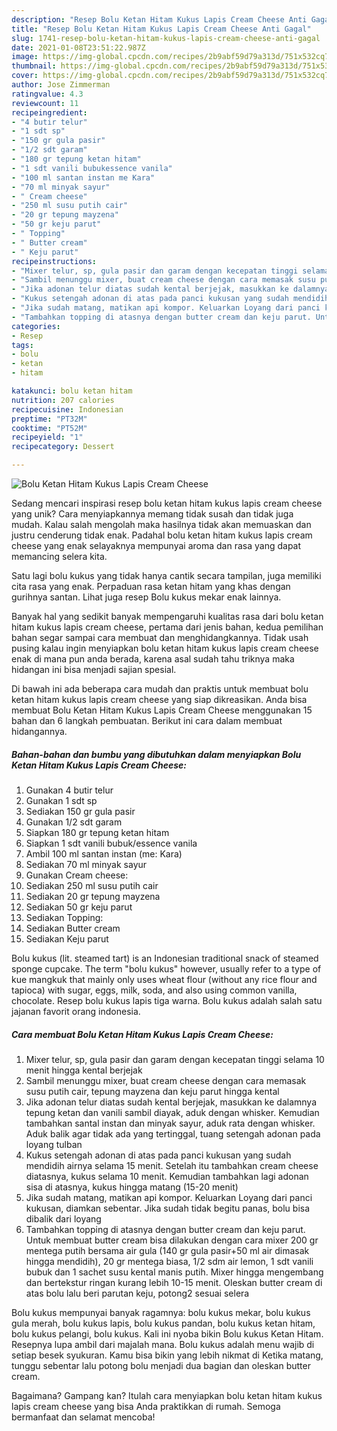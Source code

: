 ```yaml
---
description: "Resep Bolu Ketan Hitam Kukus Lapis Cream Cheese Anti Gagal"
title: "Resep Bolu Ketan Hitam Kukus Lapis Cream Cheese Anti Gagal"
slug: 1741-resep-bolu-ketan-hitam-kukus-lapis-cream-cheese-anti-gagal
date: 2021-01-08T23:51:22.987Z
image: https://img-global.cpcdn.com/recipes/2b9abf59d79a313d/751x532cq70/bolu-ketan-hitam-kukus-lapis-cream-cheese-foto-resep-utama.jpg
thumbnail: https://img-global.cpcdn.com/recipes/2b9abf59d79a313d/751x532cq70/bolu-ketan-hitam-kukus-lapis-cream-cheese-foto-resep-utama.jpg
cover: https://img-global.cpcdn.com/recipes/2b9abf59d79a313d/751x532cq70/bolu-ketan-hitam-kukus-lapis-cream-cheese-foto-resep-utama.jpg
author: Jose Zimmerman
ratingvalue: 4.3
reviewcount: 11
recipeingredient:
- "4 butir telur"
- "1 sdt sp"
- "150 gr gula pasir"
- "1/2 sdt garam"
- "180 gr tepung ketan hitam"
- "1 sdt vanili bubukessence vanila"
- "100 ml santan instan me Kara"
- "70 ml minyak sayur"
- " Cream cheese"
- "250 ml susu putih cair"
- "20 gr tepung mayzena"
- "50 gr keju parut"
- " Topping"
- " Butter cream"
- " Keju parut"
recipeinstructions:
- "Mixer telur, sp, gula pasir dan garam dengan kecepatan tinggi selama 10 menit hingga kental berjejak"
- "Sambil menunggu mixer, buat cream cheese dengan cara memasak susu putih cair, tepung mayzena dan keju parut hingga kental"
- "Jika adonan telur diatas sudah kental berjejak, masukkan ke dalamnya tepung ketan dan vanili sambil diayak, aduk dengan whisker. Kemudian tambahkan santal instan dan minyak sayur, aduk rata dengan whisker. Aduk balik agar tidak ada yang tertinggal, tuang setengah adonan pada loyang tulban"
- "Kukus setengah adonan di atas pada panci kukusan yang sudah mendidih airnya selama 15 menit. Setelah itu tambahkan cream cheese diatasnya, kukus selama 10 menit. Kemudian tambahkan lagi adonan sisa di atasnya, kukus hingga matang (15-20 menit)"
- "Jika sudah matang, matikan api kompor. Keluarkan Loyang dari panci kukusan, diamkan sebentar. Jika sudah tidak begitu panas, bolu bisa dibalik dari loyang"
- "Tambahkan topping di atasnya dengan butter cream dan keju parut. Untuk membuat butter cream bisa dilakukan dengan cara mixer 200 gr mentega putih bersama air gula (140 gr gula pasir+50 ml air dimasak hingga mendidih), 20 gr mentega biasa, 1/2 sdm air lemon, 1 sdt vanili bubuk dan 1 sachet susu kental manis putih. Mixer hingga mengembang dan bertekstur ringan kurang lebih 10-15 menit. Oleskan butter cream di atas bolu lalu beri parutan keju, potong2 sesuai selera"
categories:
- Resep
tags:
- bolu
- ketan
- hitam

katakunci: bolu ketan hitam 
nutrition: 207 calories
recipecuisine: Indonesian
preptime: "PT32M"
cooktime: "PT52M"
recipeyield: "1"
recipecategory: Dessert

---
```



![Bolu Ketan Hitam Kukus Lapis Cream Cheese](https://img-global.cpcdn.com/recipes/2b9abf59d79a313d/751x532cq70/bolu-ketan-hitam-kukus-lapis-cream-cheese-foto-resep-utama.jpg)

Sedang mencari inspirasi resep bolu ketan hitam kukus lapis cream cheese yang unik? Cara menyiapkannya memang tidak susah dan tidak juga mudah. Kalau salah mengolah maka hasilnya tidak akan memuaskan dan justru cenderung tidak enak. Padahal bolu ketan hitam kukus lapis cream cheese yang enak selayaknya mempunyai aroma dan rasa yang dapat memancing selera kita.

Satu lagi bolu kukus yang tidak hanya cantik secara tampilan, juga memiliki cita rasa yang enak. Perpaduan rasa ketan hitam yang khas dengan gurihnya santan. Lihat juga resep Bolu kukus mekar enak lainnya.

Banyak hal yang sedikit banyak mempengaruhi kualitas rasa dari bolu ketan hitam kukus lapis cream cheese, pertama dari jenis bahan, kedua pemilihan bahan segar sampai cara membuat dan menghidangkannya. Tidak usah pusing kalau ingin menyiapkan bolu ketan hitam kukus lapis cream cheese enak di mana pun anda berada, karena asal sudah tahu triknya maka hidangan ini bisa menjadi sajian spesial.


Di bawah ini ada beberapa cara mudah dan praktis untuk membuat bolu ketan hitam kukus lapis cream cheese yang siap dikreasikan. Anda bisa membuat Bolu Ketan Hitam Kukus Lapis Cream Cheese menggunakan 15 bahan dan 6 langkah pembuatan. Berikut ini cara dalam membuat hidangannya.

<!--inarticleads1-->

##### Bahan-bahan dan bumbu yang dibutuhkan dalam menyiapkan Bolu Ketan Hitam Kukus Lapis Cream Cheese:

1. Gunakan 4 butir telur
1. Gunakan 1 sdt sp
1. Sediakan 150 gr gula pasir
1. Gunakan 1/2 sdt garam
1. Siapkan 180 gr tepung ketan hitam
1. Siapkan 1 sdt vanili bubuk/essence vanila
1. Ambil 100 ml santan instan (me: Kara)
1. Sediakan 70 ml minyak sayur
1. Gunakan  Cream cheese:
1. Sediakan 250 ml susu putih cair
1. Sediakan 20 gr tepung mayzena
1. Sediakan 50 gr keju parut
1. Sediakan  Topping:
1. Sediakan  Butter cream
1. Sediakan  Keju parut


Bolu kukus (lit. steamed tart) is an Indonesian traditional snack of steamed sponge cupcake. The term &#34;bolu kukus&#34; however, usually refer to a type of kue mangkuk that mainly only uses wheat flour (without any rice flour and tapioca) with sugar, eggs, milk, soda, and also using common vanilla, chocolate. Resep bolu kukus lapis tiga warna. Bolu kukus adalah salah satu jajanan favorit orang indonesia. 

<!--inarticleads2-->

##### Cara membuat Bolu Ketan Hitam Kukus Lapis Cream Cheese:

1. Mixer telur, sp, gula pasir dan garam dengan kecepatan tinggi selama 10 menit hingga kental berjejak
1. Sambil menunggu mixer, buat cream cheese dengan cara memasak susu putih cair, tepung mayzena dan keju parut hingga kental
1. Jika adonan telur diatas sudah kental berjejak, masukkan ke dalamnya tepung ketan dan vanili sambil diayak, aduk dengan whisker. Kemudian tambahkan santal instan dan minyak sayur, aduk rata dengan whisker. Aduk balik agar tidak ada yang tertinggal, tuang setengah adonan pada loyang tulban
1. Kukus setengah adonan di atas pada panci kukusan yang sudah mendidih airnya selama 15 menit. Setelah itu tambahkan cream cheese diatasnya, kukus selama 10 menit. Kemudian tambahkan lagi adonan sisa di atasnya, kukus hingga matang (15-20 menit)
1. Jika sudah matang, matikan api kompor. Keluarkan Loyang dari panci kukusan, diamkan sebentar. Jika sudah tidak begitu panas, bolu bisa dibalik dari loyang
1. Tambahkan topping di atasnya dengan butter cream dan keju parut. Untuk membuat butter cream bisa dilakukan dengan cara mixer 200 gr mentega putih bersama air gula (140 gr gula pasir+50 ml air dimasak hingga mendidih), 20 gr mentega biasa, 1/2 sdm air lemon, 1 sdt vanili bubuk dan 1 sachet susu kental manis putih. Mixer hingga mengembang dan bertekstur ringan kurang lebih 10-15 menit. Oleskan butter cream di atas bolu lalu beri parutan keju, potong2 sesuai selera


Bolu kukus mempunyai banyak ragamnya: bolu kukus mekar, bolu kukus gula merah, bolu kukus lapis, bolu kukus pandan, bolu kukus ketan hitam, bolu kukus pelangi, bolu kukus. Kali ini nyoba bikin Bolu kukus Ketan Hitam. Resepnya lupa ambil dari majalah mana. Bolu kukus adalah menu wajib di setiap besek syukuran. Kamu bisa bikin yang lebih nikmat di Ketika matang, tunggu sebentar lalu potong bolu menjadi dua bagian dan oleskan butter cream. 

Bagaimana? Gampang kan? Itulah cara menyiapkan bolu ketan hitam kukus lapis cream cheese yang bisa Anda praktikkan di rumah. Semoga bermanfaat dan selamat mencoba!
